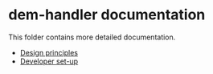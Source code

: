 # dem-handler documentation

This folder contains more detailed documentation.

* [Design principles](design.md)
* [Developer set-up](developer_setup.md)
